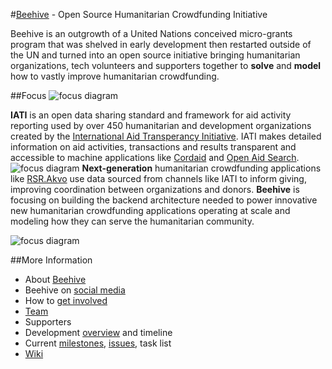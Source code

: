 #[Beehive](http://beehivengo.github.io/Beehive/) - Open Source Humanitarian Crowdfunding Initiative

Beehive is an outgrowth of a United Nations conceived micro-grants program that was shelved in early development then restarted outside of the UN and turned into an open source initiative bringing humanitarian organizations, tech volunteers and supporters together to **solve** and **model** how to vastly improve humanitarian crowdfunding.

##Focus
![focus diagram](https://github.com/BeehiveNGO/Documentation/blob/master/biati.png)

**IATI** is an open data sharing standard and framework for aid activity reporting used by over 450 humanitarian and development organizations created by the [International Aid Transperancy Initiative](http://iatistandard.org). IATI makes detailed information on aid activities, transactions and results transparent and accessible to machine applications like [Cordaid](http://www.aidtransparency.net/news/cordaids-new-interactive-map-is-powered-by-iati-data) and [Open Aid Search](http://www.openaidsearch.org/).
![focus diagram](https://github.com/BeehiveNGO/Documentation/blob/master/bapps.png)
**Next-generation** humanitarian crowdfunding applications like [RSR.Akvo](http://rsr.akvo.org/en/projects/) use data sourced from channels like IATI to inform giving, improving coordination between organizations and donors. **Beehive** is focusing on building the backend architecture needed to power innovative new humanitarian crowdfunding applications operating at scale and modeling how they can serve the humanitarian community.

![focus diagram](https://github.com/BeehiveNGO/Documentation/blob/master/bbee2.png)

##More Information

* About [Beehive](https://github.com/BeehiveNGO/Beehive/wiki/Beehive)
* Beehive on [social media](https://github.com/BeehiveNGO/Beehive/wiki/Social-Media)
* How to [get involved](https://github.com/BeehiveNGO/Beehive/wiki/Get-Involved)
* [Team](https://github.com/BeehiveNGO/Beehive/wiki/Team)
* Supporters
* Development [overview](https://github.com/BeehiveNGO/Documentation/blob/master/developmentoverview.md) and timeline
* Current [milestones](https://github.com/BeehiveNGO/Beehive/milestones?with_issues=no), [issues](https://github.com/BeehiveNGO/Beehive/issues), task list
* [Wiki](https://github.com/BeehiveNGO/Beehive/wiki)
